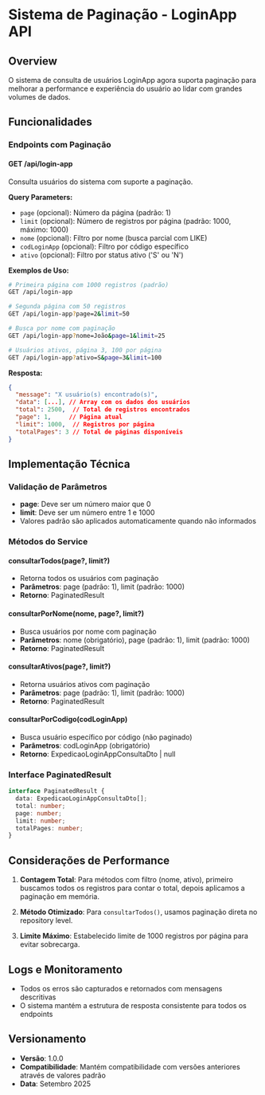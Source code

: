 # Sistema de Paginação - LoginApp API

## Overview

O sistema de consulta de usuários LoginApp agora suporta paginação para melhorar a performance e experiência do usuário ao lidar com grandes volumes de dados.

## Funcionalidades

### Endpoints com Paginação

#### GET /api/login-app

Consulta usuários do sistema com suporte a paginação.

**Query Parameters:**

- `page` (opcional): Número da página (padrão: 1)
- `limit` (opcional): Número de registros por página (padrão: 1000, máximo: 1000)
- `nome` (opcional): Filtro por nome (busca parcial com LIKE)
- `codLoginApp` (opcional): Filtro por código específico
- `ativo` (opcional): Filtro por status ativo ('S' ou 'N')

**Exemplos de Uso:**

```bash
# Primeira página com 1000 registros (padrão)
GET /api/login-app

# Segunda página com 50 registros
GET /api/login-app?page=2&limit=50

# Busca por nome com paginação
GET /api/login-app?nome=João&page=1&limit=25

# Usuários ativos, página 3, 100 por página
GET /api/login-app?ativo=S&page=3&limit=100
```

**Resposta:**

```json
{
  "message": "X usuário(s) encontrado(s)",
  "data": [...], // Array com os dados dos usuários
  "total": 2500,  // Total de registros encontrados
  "page": 1,     // Página atual
  "limit": 1000,  // Registros por página
  "totalPages": 3 // Total de páginas disponíveis
}
```

## Implementação Técnica

### Validação de Parâmetros

- **page**: Deve ser um número maior que 0
- **limit**: Deve ser um número entre 1 e 1000
- Valores padrão são aplicados automaticamente quando não informados

### Métodos do Service

#### consultarTodos(page?, limit?)

- Retorna todos os usuários com paginação
- **Parâmetros**: page (padrão: 1), limit (padrão: 1000)
- **Retorno**: PaginatedResult

#### consultarPorNome(nome, page?, limit?)

- Busca usuários por nome com paginação
- **Parâmetros**: nome (obrigatório), page (padrão: 1), limit (padrão: 1000)
- **Retorno**: PaginatedResult

#### consultarAtivos(page?, limit?)

- Retorna usuários ativos com paginação
- **Parâmetros**: page (padrão: 1), limit (padrão: 1000)
- **Retorno**: PaginatedResult

#### consultarPorCodigo(codLoginApp)

- Busca usuário específico por código (não paginado)
- **Parâmetros**: codLoginApp (obrigatório)
- **Retorno**: ExpedicaoLoginAppConsultaDto | null

### Interface PaginatedResult

```typescript
interface PaginatedResult {
  data: ExpedicaoLoginAppConsultaDto[];
  total: number;
  page: number;
  limit: number;
  totalPages: number;
}
```

## Considerações de Performance

1. **Contagem Total**: Para métodos com filtro (nome, ativo), primeiro buscamos todos os registros para contar o total, depois aplicamos a paginação em memória.

2. **Método Otimizado**: Para `consultarTodos()`, usamos paginação direta no repository level.

3. **Limite Máximo**: Estabelecido limite de 1000 registros por página para evitar sobrecarga.

## Logs e Monitoramento

- Todos os erros são capturados e retornados com mensagens descritivas
- O sistema mantém a estrutura de resposta consistente para todos os endpoints

## Versionamento

- **Versão**: 1.0.0
- **Compatibilidade**: Mantém compatibilidade com versões anteriores através de valores padrão
- **Data**: Setembro 2025
